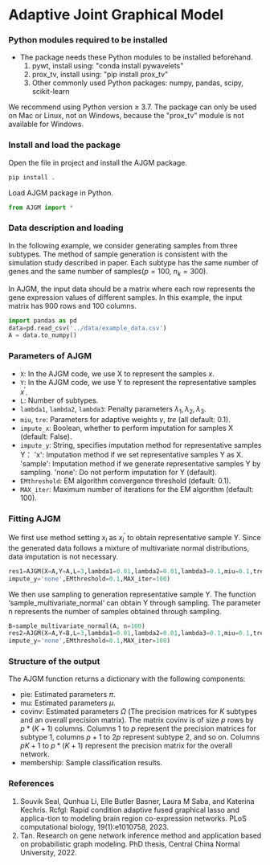 # Adaptive Joint Graphical Model

### Python modules required to be installed

- The package needs these Python modules to be installed beforehand.
  1. pywt, install using: "conda install pywavelets"
  2. prox_tv, install using: "pip install prox_tv"
  3. Other commonly used Python packages: numpy, pandas, scipy, scikit-learn

We recommend using Python version ≥ 3.7.
The package can only be used on Mac or Linux, not on Windows, because the "prox_tv" module is not available for Windows.

### Install and load the package
Open the file in project and install the AJGM package.
```bash
pip install .
```
Load AJGM package in Python.
```python
from AJGM import *
```

### Data description and loading

In the following example, we consider generating samples from three subtypes. The method of sample generation is consistent with the simulation study described in paper. Each subtype has the same number of genes and the same number of samples($p=100$, ${n_k} = 300$).

In AJGM, the input data should be a matrix where each row represents the gene expression values of different samples. In this example, the input matrix has 900 rows and 100 columns.

```python
import pandas as pd
data=pd.read_csv('../data/example_data.csv')
A = data.to_numpy()
```


### Parameters of AJGM

- `X`: In the AJGM code, we use X to represent the samples $x$.
- `Y`: In the AJGM code, we use Y to represent the representative samples ${x^{'}}$.
- `L`: Number of subtypes.
- `lambda1`, `lambda2`, `lambda3`: Penalty parameters $\lambda_1, \lambda_2, \lambda_3$.
- `miu`, `tre`: Parameters for adaptive weights $\gamma$, $tre$ (all default: 0.1).
- `impute_x`: Boolean, whether to perform imputation for samples X (default: False).
- `impute_y`: String, specifies imputation method for representative samples Y：
  'x': Imputation method if we set representative samples Y as X.
  'sample': Imputation method if we generate representative samples Y by sampling.
  'none': Do not perform imputation for Y (default).
- `EMthreshold`: EM algorithm convergence threshold (default: 0.1).
- `MAX_iter`: Maximum number of iterations for the EM algorithm (default: 100).

### Fitting AJGM

We first use method setting ${x_l}$ as $x_l^{'}$ to obtain representative sample Y. Since the generated data follows a mixture of multivariate normal distributions, data imputation is not necessary.

```python
res1=AJGM(X=A,Y=A,L=3,lambda1=0.01,lambda2=0.01,lambda3=0.1,miu=0.1,tre=0.1,impute_x=False,
impute_y='none',EMthreshold=0.1,MAX_iter=100)
```

We then use sampling to generation representative sample Y. The function ‘sample_multivariate_normal‘ can obtain Y through sampling. The parameter n represents the number of samples obtained through sampling.

```python
B=sample_multivariate_normal(A, n=100)
res2=AJGM(X=A,Y=B,L=3,lambda1=0.01,lambda2=0.01,lambda3=0.1,miu=0.1,tre=0.1,impute_x=False,
impute_y='none',EMthreshold=0.1,MAX_iter=100)
```

### Structure of the output

The AJGM function returns a dictionary with the following components:

- pie: Estimated parameters $\pi$.
- mu: Estimated parameters $\mu$.
- covinv: Estimated parameters $\Omega$ (The precision matrices for $K$ subtypes and an overall precision matrix). The matrix covinv is of size $p$ rows by $p*(K+1)$ columns. Columns $1$ to $p$ represent the precision matrices for subtype 1, columns $p+1$ to $2p$ represent subtype 2, and so on. Columns $pK+1$ to $p*(K+1)$ represent the precision matrix for the overall network.
- membership: Sample classification results.

### References

1. Souvik Seal, Qunhua Li, Elle Butler Basner, Laura M Saba, and Katerina Kechris. Rcfgl: Rapid condition adaptive fused graphical lasso and applica-tion to modeling brain region co-expression networks. PLoS computational biology, 19(1):e1010758, 2023.
2. Tan. Research on gene network inference method and application based on probabilistic graph modeling. PhD thesis, Central China Normal University, 2022.
